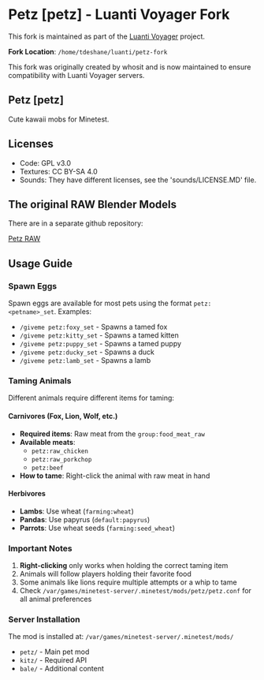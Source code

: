 # Petz [petz] - Luanti Voyager Fork

This fork is maintained as part of the [Luanti Voyager](https://github.com/toddllm/luanti-voyager) project.

**Fork Location**: `/home/tdeshane/luanti/petz-fork`

This fork was originally created by whosit and is now maintained to ensure compatibility with Luanti Voyager servers.

## Petz [petz]

Cute kawaii mobs for Minetest.

## Licenses

- Code: GPL v3.0
- Textures: CC BY-SA 4.0
- Sounds: They have different licenses, see the 'sounds/LICENSE.MD' file.

## The original RAW Blender Models

There are in a separate github repository:

[Petz RAW](https://github.com/runsy/petz_raw)

## Usage Guide

### Spawn Eggs

Spawn eggs are available for most pets using the format `petz:<petname>_set`. Examples:
- `/giveme petz:foxy_set` - Spawns a tamed fox
- `/giveme petz:kitty_set` - Spawns a tamed kitten
- `/giveme petz:puppy_set` - Spawns a tamed puppy
- `/giveme petz:ducky_set` - Spawns a duck
- `/giveme petz:lamb_set` - Spawns a lamb

### Taming Animals

Different animals require different items for taming:

#### Carnivores (Fox, Lion, Wolf, etc.)
- **Required items**: Raw meat from the `group:food_meat_raw`
- **Available meats**:
  - `petz:raw_chicken`
  - `petz:raw_porkchop`
  - `petz:beef`
- **How to tame**: Right-click the animal with raw meat in hand

#### Herbivores
- **Lambs**: Use wheat (`farming:wheat`)
- **Pandas**: Use papyrus (`default:papyrus`)
- **Parrots**: Use wheat seeds (`farming:seed_wheat`)

### Important Notes

1. **Right-clicking** only works when holding the correct taming item
2. Animals will follow players holding their favorite food
3. Some animals like lions require multiple attempts or a whip to tame
4. Check `/var/games/minetest-server/.minetest/mods/petz/petz.conf` for all animal preferences

### Server Installation

The mod is installed at: `/var/games/minetest-server/.minetest/mods/`
- `petz/` - Main pet mod
- `kitz/` - Required API
- `bale/` - Additional content
